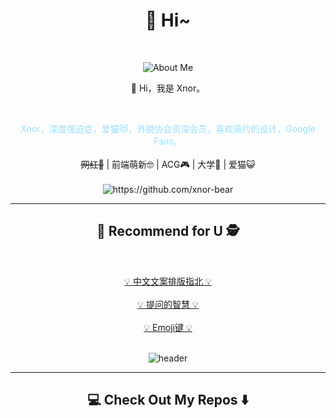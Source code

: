 <h1 align="center"> 👋 Hi~ </h1>
<br>

<p align="center">
  <img align="center" alt="About Me" src="https://github-readme-stats.vercel.app/api?username=xnor-bear&show_icons=true" />
</p>
<p align="center">
  🌱 Hi，我是 Xnor。
</p>
<br>
 
<p align="center">
  <span style="color: #97DFFD">Xnor，深度强迫症，爱猫😻，外貌协会资深会员，喜欢简约的设计，Google Fans。
  </span>
  <br> <br>
  <s>网红👻</s> | 前端萌新🤓 | ACG🎮 | 大学🐶 | 爱猫😺 
  <br> <br>
  <img src="https://komarev.com/ghpvc/?username=xnor-bear&label=++偷瞄人数+++" alt="https://github.com/xnor-bear" />
</p>

<hr>

<h2  align="center">🎏 Recommend for U 🕵</h2>
<br>
<p align="center">
<a href="https://github.com/mzlogin/chinese-copywriting-guidelines">💡 中文文案排版指北 💡</a>
  <br> <br>
  <a href="https://github.com/tvvocold/How-To-Ask-Questions-The-Smart-Way">💡 提问的智慧 💡</a>
  <br> <br>
  <a href="https://allcontributors.org/docs/zh-cn/emoji-key">💡 Emoji键 💡</a>
  
</p>
<br>

<div align="center">
  <img src="https://raw.githubusercontent.com/Xnor-bear/Living-room-for-Pic/master/cat1.gif" alt="header"/>
</div>

<hr>

<h2  align="center">💻 Check Out My Repos ⬇️</h2>
